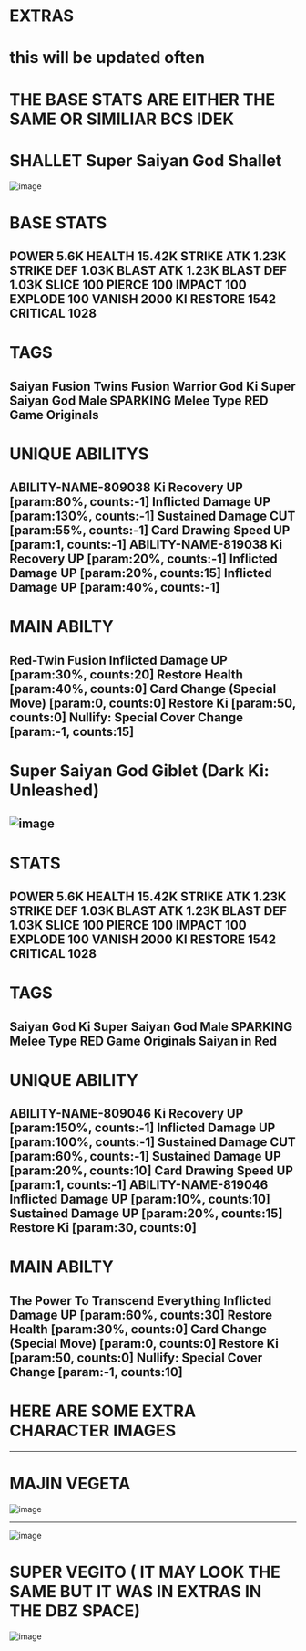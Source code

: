 # EXTRAS

# this will be updated often

# THE BASE STATS ARE EITHER THE SAME OR SIMILIAR BCS IDEK

# SHALLET Super Saiyan God Shallet

![image](https://github.com/mind-set09/DBL-Api/assets/141085830/1fb6c7a1-a51e-443b-9e71-4ffb423a1914)

# BASE STATS

POWER
5.6K
HEALTH
15.42K
STRIKE ATK
1.23K
STRIKE DEF
1.03K
BLAST ATK
1.23K
BLAST DEF
1.03K
SLICE
100
PIERCE
100
IMPACT
100
EXPLODE
100
VANISH
2000
KI RESTORE
1542
CRITICAL
1028
-----------------------------------------------------
# TAGS

Saiyan Fusion Twins Fusion Warrior God Ki Super Saiyan God Male SPARKING Melee Type RED Game Originals
-----------------------------------------------------
# UNIQUE ABILITYS

ABILITY-NAME-809038
Ki Recovery UP [param:80%, counts:-1]
 Inflicted Damage UP [param:130%, counts:-1]
 Sustained Damage CUT [param:55%, counts:-1]
 Card Drawing Speed UP [param:1, counts:-1]
ABILITY-NAME-819038
Ki Recovery UP [param:20%, counts:-1]
 Inflicted Damage UP [param:20%, counts:15]
 Inflicted Damage UP [param:40%, counts:-1]
-----------------------------------------------------
# MAIN ABILTY

Red-Twin Fusion
Inflicted Damage UP [param:30%, counts:20]
 Restore Health [param:40%, counts:0]
 Card Change (Special Move) [param:0, counts:0]
 Restore Ki [param:50, counts:0]
 Nullify: Special Cover Change [param:-1, counts:15]
-----------------------------------------------------
# Super Saiyan God Giblet (Dark Ki: Unleashed)

![image](https://github.com/mind-set09/DBL-Api/assets/141085830/bad20c79-aeb7-480e-a806-cbc95c223ef5)
-----------------------------------------------------
# STATS

POWER
5.6K
HEALTH
15.42K
STRIKE ATK
1.23K
STRIKE DEF
1.03K
BLAST ATK
1.23K
BLAST DEF
1.03K
SLICE
100
PIERCE
100
IMPACT
100
EXPLODE
100
VANISH
2000
KI RESTORE
1542
CRITICAL
1028
-----------------------------------------------------
# TAGS

Saiyan God Ki Super Saiyan God Male SPARKING Melee Type RED Game Originals Saiyan in Red
-----------------------------------------------------
# UNIQUE ABILITY
ABILITY-NAME-809046
Ki Recovery UP [param:150%, counts:-1]
 Inflicted Damage UP [param:100%, counts:-1]
 Sustained Damage CUT [param:60%, counts:-1]
 Sustained Damage UP [param:20%, counts:10]
 Card Drawing Speed UP [param:1, counts:-1]
ABILITY-NAME-819046
Inflicted Damage UP [param:10%, counts:10]
 Sustained Damage UP [param:20%, counts:15]
 Restore Ki [param:30, counts:0]
 -----------------------------------------------------
 # MAIN ABILTY
 The Power To Transcend Everything
Inflicted Damage UP [param:60%, counts:30]
 Restore Health [param:30%, counts:0]
 Card Change (Special Move) [param:0, counts:0]
 Restore Ki [param:50, counts:0]
 Nullify: Special Cover Change [param:-1, counts:10]
 -----------------------------------------------------

# HERE ARE SOME EXTRA CHARACTER IMAGES

-------------------------------------------------------
# MAJIN VEGETA

![image](https://github.com/mind-set09/DBL-Api/assets/141085830/50b6f22a-bae6-4890-bef7-194b3f28f965)

-------------------------------------------------------

![image](https://github.com/mind-set09/DBL-Api/assets/141085830/8cd657f0-ccef-4e5d-81f7-964f2da2509a)

# SUPER VEGITO ( IT MAY LOOK THE SAME BUT IT WAS IN EXTRAS IN THE DBZ SPACE)

![image](https://github.com/mind-set09/DBL-Api/assets/141085830/f037f1bb-3a89-476b-9163-b89f8a28cce0)
